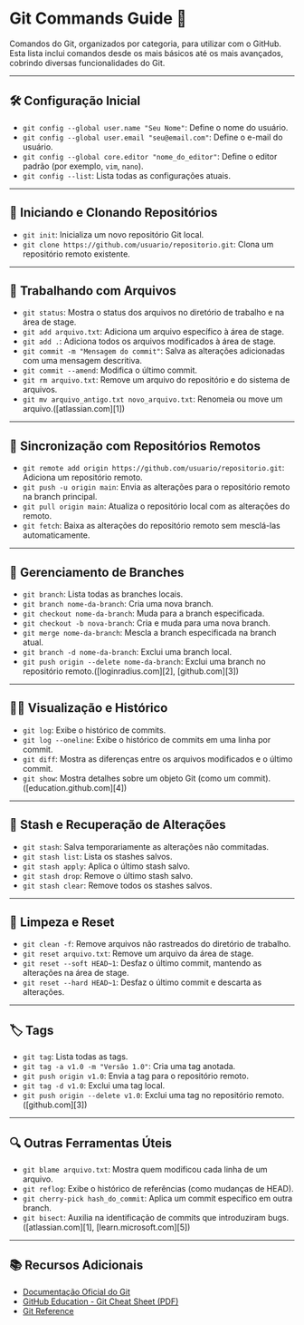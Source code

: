 # Git Commands Guide 🚀

Comandos do Git, organizados por categoria, para utilizar com o GitHub. Esta lista inclui comandos desde os mais básicos até os mais avançados, cobrindo diversas funcionalidades do Git.

---

## 🛠️ Configuração Inicial

* `git config --global user.name "Seu Nome"`: Define o nome do usuário.
* `git config --global user.email "seu@email.com"`: Define o e-mail do usuário.
* `git config --global core.editor "nome_do_editor"`: Define o editor padrão (por exemplo, `vim`, `nano`).
* `git config --list`: Lista todas as configurações atuais.

---

## 📁 Iniciando e Clonando Repositórios

* `git init`: Inicializa um novo repositório Git local.
* `git clone https://github.com/usuario/repositorio.git`: Clona um repositório remoto existente.

---

## 📄 Trabalhando com Arquivos

* `git status`: Mostra o status dos arquivos no diretório de trabalho e na área de stage.
* `git add arquivo.txt`: Adiciona um arquivo específico à área de stage.
* `git add .`: Adiciona todos os arquivos modificados à área de stage.
* `git commit -m "Mensagem do commit"`: Salva as alterações adicionadas com uma mensagem descritiva.
* `git commit --amend`: Modifica o último commit.
* `git rm arquivo.txt`: Remove um arquivo do repositório e do sistema de arquivos.
* `git mv arquivo_antigo.txt novo_arquivo.txt`: Renomeia ou move um arquivo.([atlassian.com][1])

---

## 🔄 Sincronização com Repositórios Remotos

* `git remote add origin https://github.com/usuario/repositorio.git`: Adiciona um repositório remoto.
* `git push -u origin main`: Envia as alterações para o repositório remoto na branch principal.
* `git pull origin main`: Atualiza o repositório local com as alterações do remoto.
* `git fetch`: Baixa as alterações do repositório remoto sem mesclá-las automaticamente.

---

## 🌿 Gerenciamento de Branches

* `git branch`: Lista todas as branches locais.
* `git branch nome-da-branch`: Cria uma nova branch.
* `git checkout nome-da-branch`: Muda para a branch especificada.
* `git checkout -b nova-branch`: Cria e muda para uma nova branch.
* `git merge nome-da-branch`: Mescla a branch especificada na branch atual.
* `git branch -d nome-da-branch`: Exclui uma branch local.
* `git push origin --delete nome-da-branch`: Exclui uma branch no repositório remoto.([loginradius.com][2], [github.com][3])

---

## 🕵️‍♂️ Visualização e Histórico

* `git log`: Exibe o histórico de commits.
* `git log --oneline`: Exibe o histórico de commits em uma linha por commit.
* `git diff`: Mostra as diferenças entre os arquivos modificados e o último commit.
* `git show`: Mostra detalhes sobre um objeto Git (como um commit).([education.github.com][4])

---

## 🧪 Stash e Recuperação de Alterações

* `git stash`: Salva temporariamente as alterações não commitadas.
* `git stash list`: Lista os stashes salvos.
* `git stash apply`: Aplica o último stash salvo.
* `git stash drop`: Remove o último stash salvo.
* `git stash clear`: Remove todos os stashes salvos.

---

## 🧹 Limpeza e Reset

* `git clean -f`: Remove arquivos não rastreados do diretório de trabalho.
* `git reset arquivo.txt`: Remove um arquivo da área de stage.
* `git reset --soft HEAD~1`: Desfaz o último commit, mantendo as alterações na área de stage.
* `git reset --hard HEAD~1`: Desfaz o último commit e descarta as alterações.

---

## 🏷️ Tags

* `git tag`: Lista todas as tags.
* `git tag -a v1.0 -m "Versão 1.0"`: Cria uma tag anotada.
* `git push origin v1.0`: Envia a tag para o repositório remoto.
* `git tag -d v1.0`: Exclui uma tag local.
* `git push origin --delete v1.0`: Exclui uma tag no repositório remoto.([github.com][3])

---

## 🔍 Outras Ferramentas Úteis

* `git blame arquivo.txt`: Mostra quem modificou cada linha de um arquivo.
* `git reflog`: Exibe o histórico de referências (como mudanças de HEAD).
* `git cherry-pick hash_do_commit`: Aplica um commit específico em outra branch.
* `git bisect`: Auxilia na identificação de commits que introduziram bugs.([atlassian.com][1], [learn.microsoft.com][5])

---

## 📚 Recursos Adicionais

* [Documentação Oficial do Git](https://git-scm.com/docs)
* [GitHub Education - Git Cheat Sheet (PDF)](https://education.github.com/git-cheat-sheet-education.pdf)
* [Git Reference](https://git.github.io/git-reference/)
